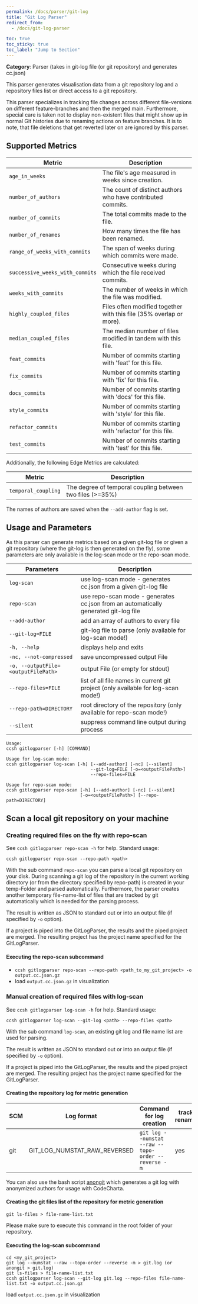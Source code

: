 ```yaml
---
permalink: /docs/parser/git-log
title: "Git Log Parser"
redirect_from:
  - /docs/git-log-parser

toc: true
toc_sticky: true
toc_label: "Jump to Section"
---
```


**Category**: Parser (takes in git-log file (or git repository) and generates cc.json)

This parser generates visualisation data from a git repository log and a repository files list or direct access to a git repository.

This parser specializes in tracking file changes across different file-versions on different feature-branches and then the merged main. Furthermore, special care is taken not to display non-existent files that might show up in normal Git histories due to renaming actions on feature branches. It is to note, that file deletions that get reverted later on are ignored by this parser.

## Supported Metrics

| Metric                          | Description                                                       |
|---------------------------------|-------------------------------------------------------------------|
| `age_in_weeks`                  | The file's age measured in weeks since creation.                  |
| `number_of_authors`             | The count of distinct authors who have contributed commits.       |
| `number_of_commits`             | The total commits made to the file.                               |
| `number_of_renames`             | How many times the file has been renamed.                         |
| `range_of_weeks_with_commits`   | The span of weeks during which commits were made.                 |
| `successive_weeks_with_commits` | Consecutive weeks during which the file received commits.         |
| `weeks_with_commits`            | The number of weeks in which the file was modified.               |
| `highly_coupled_files`          | Files often modified together with this file (35% overlap or more). |
| `median_coupled_files`          | The median number of files modified in tandem with this file.     |
| `feat_commits`                  | Number of commits starting with 'feat' for this file.             |
| `fix_commits`                   | Number of commits starting with 'fix' for this file.              |
| `docs_commits`                  | Number of commits starting with 'docs' for this file.             |
| `style_commits`                 | Number of commits starting with 'style' for this file.            |
| `refactor_commits`              | Number of commits starting with 'refactor' for this file.         |
| `test_commits`                  | Number of commits starting with 'test' for this file.             |

Additionally, the following Edge Metrics are calculated:

| Metric              | Description                                               |
| ------------------- | --------------------------------------------------------- |
| `temporal_coupling` | The degree of temporal coupling between two files (>=35%) |

The names of authors are saved when the `--add-author` flag is set.

## Usage and Parameters

As this parser can generate metrics based on a given git-log file or given a git repository (where the git-log is then generated on the fly), some parameters are only available in the log-scan mode or the repo-scan mode.

| Parameters                          | Description                                                                         |
| ----------------------------------- | ----------------------------------------------------------------------------------- |
| `log-scan`                          | use log-scan mode - generates cc.json from a given git-log file                     |
| `repo-scan`                         | use repo-scan mode - generates cc.json from an automatically generated git-log file |
| `--add-author`                      | add an array of authors to every file                                               |
| `--git-log=FILE`                    | git-log file to parse (only available for log-scan mode!)                           |
| `-h, --help`                        | displays help and exits                                                             |
| `-nc, --not-compressed`             | save uncompressed output File                                                       |
| `-o, --outputFile=<outputFilePath>` | output File (or empty for stdout)                                                   |
| `--repo-files=FILE `                | list of all file names in current git project (only available for log-scan mode!)   |
| `--repo-path=DIRECTORY`             | root directory of the repository (only available for repo-scan mode!)               |
| `--silent`                          | suppress command line output during process                                         |

```
Usage:
ccsh gitlogparser [-h] [COMMAND]

Usage for log-scan mode:
ccsh gitlogparser log-scan [-h] [--add-author] [-nc] [--silent]
                                --git-log=FILE [-o=<outputFilePath>]
                                --repo-files=FILE

Usage for repo-scan mode:
ccsh gitlogparser repo-scan [-h] [--add-author] [-nc] [--silent]
                            [-o=<outputFilePath>] [--repo-path=DIRECTORY]

```

## Scan a local git repository on your machine

### Creating required files on the fly with repo-scan

See `ccsh gitlogparser repo-scan -h` for help. Standard usage:

```
ccsh gitlogparser repo-scan --repo-path <path>
```

With the sub command `repo-scan` you can parse a local git repository on your disk. During scanning a git log of the
repository in the current working directory (or from the directory specified by repo-path) is created in your
temp-Folder and parsed automatically. Furthermore, the parser creates another temporary file-name-list of files that are
tracked by git automatically which is needed for the parsing process.

The result is written as JSON to standard out or into an output file (if specified by `-o` option).

If a project is piped into the GitLogParser, the results and the piped project are merged.
The resulting project has the project name specified for the GitLogParser.

#### Executing the repo-scan subcommand

- `ccsh gitlogparser repo-scan --repo-path <path_to_my_git_project> -o output.cc.json.gz`
- load `output.cc.json.gz` in visualization

### Manual creation of required files with log-scan

See `ccsh gitlogparser log-scan -h` for help. Standard usage:

```
ccsh gitlogparser log-scan --git-log <path> --repo-files <path>
```

With the sub command `log-scan`, an existing git log and file name list are used for parsing.

The result is written as JSON to standard out or into an output file (if specified by `-o` option).

If a project is piped into the GitLogParser, the results and the piped project are merged.
The resulting project has the project name specified for the GitLogParser.

#### Creating the repository log for metric generation

| SCM | Log format                   | Command for log creation                            | tracks renames | ignores deleted files | supports code churn |
| --- | ---------------------------- | --------------------------------------------------- | -------------- | --------------------- | ------------------- |
| git | GIT_LOG_NUMSTAT_RAW_REVERSED | `git log --numstat --raw --topo-order --reverse -m` | yes            | yes                   | yes                 |

You can also use the bash
script [anongit](https://github.com/MaibornWolff/codecharta/blob/main/analysis/import/GitLogParser/src/main/dist/anongit)
which generates a git log with anonymized authors for usage with CodeCharta.

#### Creating the git files list of the repository for metric generation

```
git ls-files > file-name-list.txt
```

Please make sure to execute this command in the root folder of your repository.

#### Executing the log-scan subcommand

```
cd <my_git_project>
git log --numstat --raw --topo-order --reverse -m > git.log (or anongit > git.log)
git ls-files > file-name-list.txt
ccsh gitlogparser log-scan --git-log git.log --repo-files file-name-list.txt -o output.cc.json.gz
```

load `output.cc.json.gz` in visualization
